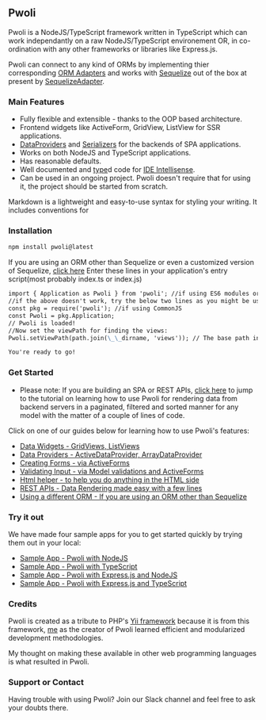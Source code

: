 ## Pwoli

Pwoli is a NodeJS/TypeScript framework written in TypeScript which can work independantly on a raw NodeJS/TypeScript environement OR, in co-ordination with any other frameworks or libraries like Express.js.

Pwoli can connect to any kind of ORMs by implementing thier corresponding [ORM Adapters](/pwoli/api-docs/classes/ORMAdapter.html) and works with [Sequelize](https://sequelize.org) out of the box at present by [SequelizeAdapter](/pwoli/api-docs/classes/SequelizeAdapter.html).

### Main Features

-   Fully flexible and extensible - thanks to the OOP based architecture.
-   Frontend widgets like ActiveForm, GridView, ListView for SSR applications.
-   [DataProviders](/pwoli/api-docs/classes/DataProvider.html) and [Serializers](/pwoli/api-docs/classes/Serializer.html) for the backends of SPA applications.
-   Works on both NodeJS and TypeScript applications.
-   Has reasonable defaults.
-   Well documented and [type](https://www.typescriptlang.org)d code for [IDE Intellisense](https://en.wikipedia.org/wiki/Intelligent_code_completion).
-   Can be used in an ongoing project. Pwoli doesn't require that for using it, the project should be started from scratch.

Markdown is a lightweight and easy-to-use syntax for styling your writing. It includes conventions for

### Installation

```markdown
npm install pwoli@latest
```

If you are using an ORM other than Sequelize or even a customized version of Sequelize, [click here](/pwoli/using-another-orm)
Enter these lines in your application's entry script(most probably index.ts or index.js)

```markdown
import { Application as Pwoli } from 'pwoli'; //if using ES6 modules or "type": "module" is set in your package.json
//if the above doesn't work, try the below two lines as you might be using CommonJS:
const pkg = require('pwoli'); //if using CommonJS
const Pwoli = pkg.Application;
// Pwoli is loaded!
//Now set the viewPath for finding the views:
Pwoli.setViewPath(path.join(\_\_dirname, 'views')); // The base path in which your view files are stored. Only applicable for SSR apps.

You're ready to go!
```

### Get Started

-   Please note: If you are building an SPA or REST APIs, [click here](/pwoli/rest-api) to jump to the tutorial on learning how to use Pwoli for rendering data from backend servers in a paginated, filtered and sorted manner for any model with the matter of a couple of lines of code.

Click on one of our guides below for learning how to use Pwoli's features:

-   [Data Widgets - GridViews, ListViews](/pwoli/output-data-widgets)
-   [Data Providers - ActiveDataProvider, ArrayDataProvider](/pwoli/output-data-providers)
-   [Creating Forms - via ActiveForms](/pwoli/input-forms)
-   [Validating Input - via Model validations and ActiveForms](/pwoli/input-validation)
-   [Html helper - to help you do anything in the HTML side](/pwoli/html-helper)
-   [REST APIs - Data Rendering made easy with a few lines](/pwoli/rest-api)
-   [Using a different ORM - If you are using an ORM other than Sequelize](/pwoli/using-another-orm)

### Try it out

We have made four sample apps for you to get started quickly by trying them out in your local:

-   [Sample App - Pwoli with NodeJS](https://github.com/internetmango/pwoli-node-sample)
-   [Sample App - Pwoli with TypeScript](https://github.com/internetmango/pwoli-nodejs-typescript-sample)
-   [Sample App - Pwoli with Express.js and NodeJS](https://github.com/internetmango/pwoli-express-sample)
-   [Sample App - Pwoli with Express.js and TypeScript](https://github.com/internetmango/pwoli-express-typescript-sample)

### Credits

Pwoli is created as a tribute to PHP's [Yii framework](https://www.yiiframework.com) because it is from this framework, [me](https://github.com/codespede) as the creator of Pwoli learned efficient and modularized development methodologies.

My thought on making these available in other web programming languages is what resulted in Pwoli.

### Support or Contact

Having trouble with using Pwoli? Join our Slack channel and feel free to ask your doubts there.
